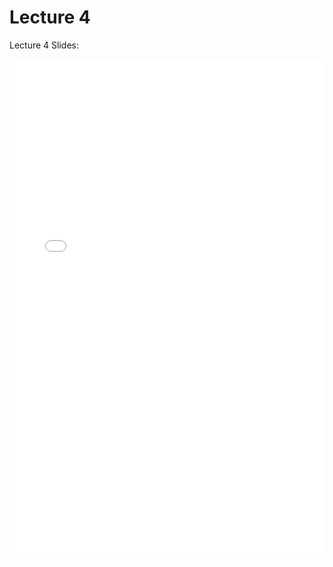 # Lecture 4

Lecture 4 Slides:

<iframe src="../data_552_2021-03-04 - Effective Feedback.pdf" width="100%" height="800px" frameBorder="0"> </iframe>